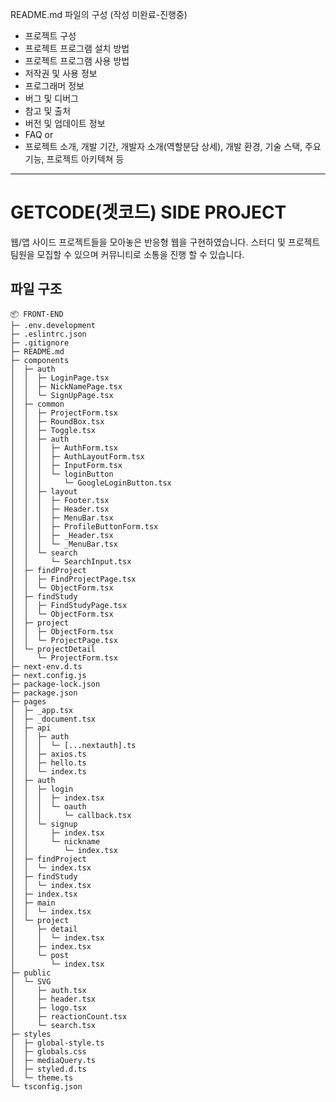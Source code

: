
README.md 파일의 구성 (작성 미완료-진행중)
- 프로젝트 구성
- 프로젝트 프로그램 설치 방법
- 프로젝트 프로그램 사용 방법
- 저작권 및 사용 정보
- 프로그래머 정보
- 버그 및 디버그
- 참고 및 출처
- 버전 및 업데이트 정보
- FAQ
or
- 프로젝트 소개, 개발 기간, 개발자 소개(역할분담 상세), 개발 환경, 기술 스택, 주요 기능, 프로젝트 아키텍쳐 등
---
# GETCODE(겟코드) SIDE PROJECT

웹/앱 사이드 프로젝트들을 모아놓은 반응형 웹을 구현하였습니다. 스터디 및 프로젝트 팀원을 모집할 수 있으며
커뮤니티로 소통을 진행 할 수 있습니다.

## 파일 구조
```
📦 FRONT-END
├─ .env.development
├─ .eslintrc.json
├─ .gitignore
├─ README.md
├─ components
│  ├─ auth
│  │  ├─ LoginPage.tsx
│  │  ├─ NickNamePage.tsx
│  │  └─ SignUpPage.tsx
│  ├─ common
│  │  ├─ ProjectForm.tsx
│  │  ├─ RoundBox.tsx
│  │  ├─ Toggle.tsx
│  │  ├─ auth
│  │  │  ├─ AuthForm.tsx
│  │  │  ├─ AuthLayoutForm.tsx
│  │  │  ├─ InputForm.tsx
│  │  │  └─ loginButton
│  │  │     └─ GoogleLoginButton.tsx
│  │  ├─ layout
│  │  │  ├─ Footer.tsx
│  │  │  ├─ Header.tsx
│  │  │  ├─ MenuBar.tsx
│  │  │  ├─ ProfileButtonForm.tsx
│  │  │  ├─ _Header.tsx
│  │  │  └─ _MenuBar.tsx
│  │  └─ search
│  │     └─ SearchInput.tsx
│  ├─ findProject
│  │  ├─ FindProjectPage.tsx
│  │  └─ ObjectForm.tsx
│  ├─ findStudy
│  │  ├─ FindStudyPage.tsx
│  │  └─ ObjectForm.tsx
│  ├─ project
│  │  ├─ ObjectForm.tsx
│  │  └─ ProjectPage.tsx
│  └─ projectDetail
│     └─ ProjectForm.tsx
├─ next-env.d.ts
├─ next.config.js
├─ package-lock.json
├─ package.json
├─ pages
│  ├─ _app.tsx
│  ├─ _document.tsx
│  ├─ api
│  │  ├─ auth
│  │  │  └─ [...nextauth].ts
│  │  ├─ axios.ts
│  │  ├─ hello.ts
│  │  └─ index.ts
│  ├─ auth
│  │  ├─ login
│  │  │  ├─ index.tsx
│  │  │  └─ oauth
│  │  │     └─ callback.tsx
│  │  └─ signup
│  │     ├─ index.tsx
│  │     └─ nickname
│  │        └─ index.tsx
│  ├─ findProject
│  │  └─ index.tsx
│  ├─ findStudy
│  │  └─ index.tsx
│  ├─ index.tsx
│  ├─ main
│  │  └─ index.tsx
│  └─ project
│     ├─ detail
│     │  └─ index.tsx
│     ├─ index.tsx
│     └─ post
│        └─ index.tsx
├─ public
│  └─ SVG
│     ├─ auth.tsx
│     ├─ header.tsx
│     ├─ logo.tsx
│     ├─ reactionCount.tsx
│     └─ search.tsx
├─ styles
│  ├─ global-style.ts
│  ├─ globals.css
│  ├─ mediaQuery.ts
│  ├─ styled.d.ts
│  └─ theme.ts
└─ tsconfig.json
```